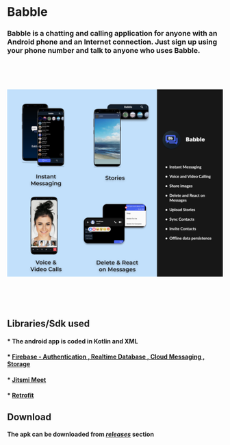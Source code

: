 # Babble


### Babble is a chatting and calling application for anyone with an Android phone and an Internet connection. Just sign up using your phone number and talk to anyone who uses Babble.
<br>
<br>
<br>

<p align="center">
<img src="https://github.com/anubhav811/Babble/blob/master/Github%20readme.png" alt="banner" width="1000"/>
</p>
<br>
<br>
<br>




## Libraries/Sdk used

#### * **The android app is coded in Kotlin and XML**

#### * **[Firebase - Authentication , Realtime Database , Cloud Messaging , Storage](https://firebase.google.com/?gclid=Cj0KCQjw8O-VBhCpARIsACMvVLMkaNxW1x1qn9M4jd92Oakv5nUEf6MW5kQpcQzMsDnpFH73hSfk9QcaAqQgEALw_wcB&gclsrc=aw.ds)**

#### * **[Jitsmi Meet](https://jitsi.github.io/handbook/docs/dev-guide/dev-guide-android-sdk/)**

#### * **[Retrofit](https://square.github.io/retrofit/)**


## Download

#### **The apk can be downloaded from *[releases](https://github.com/anubhav811/Babble/releases)* section**


